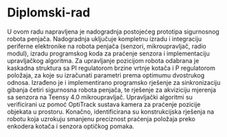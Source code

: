 # Diplomski-rad
U ovom radu napravljena je nadogradnja postojećeg prototipa sigurnosnog robota penjača. Nadogradnja uključuje kompletnu izradu i integraciju periferne elektronike na robota penjača (senzori, mikroupravljač, radio modul), izradu programskog koda za praćenje senzora i implementaciju upravljačkog algoritma. Za upravljanje pozicijom robota odabrana je kaskadna struktura sa PI regulatorom brzine vrtnje kotača i P regulatorom položaja, za koje su izračunati parametri prema optimumu dvostrukog odnosa. Izrađeno je i implementirano programsko rješenje za sinkronizaciju gibanja četiri sigurnosna robota penjača, te rješenje za akviziciju mjerenja sa senzora na Teensy 4.0 mikroupravljač. Upravljački algoritmi su verificirani uz pomoć OptiTrack sustava kamera za praćenje pozicije objekata u prostoru. Konačno, identificirana su konstrukcijska rješenja na robotu koja uzrokuju smanjenu preciznost praćenja položaja preko enkodera kotača i senzora optičkog pomaka.

